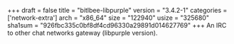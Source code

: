 +++
draft = false
title = "bitlbee-libpurple"
version = "3.4.2-1"
categories = ['network-extra']
arch = "x86_64"
size = "122940"
usize = "325680"
sha1sum = "926fbc335c0bf8df4cd96330a29891d014627769"
+++
An IRC to other chat networks gateway (libpurple version).